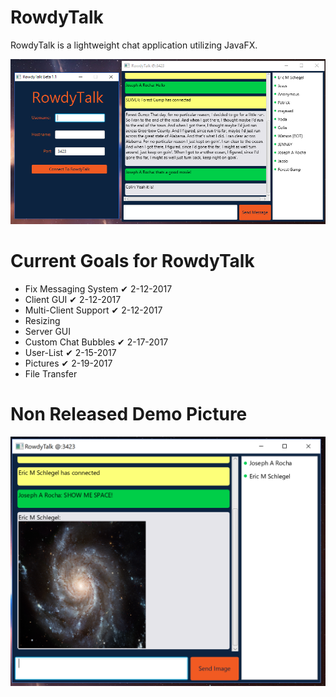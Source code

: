 # RowdyTalk
RowdyTalk is a lightweight chat application utilizing JavaFX.

![Alt text](https://raw.githubusercontent.com/JosephARocha/RowdyTalk/master/resources/demo3.PNG "Screen shot showing current release")

# Current Goals for RowdyTalk
- Fix Messaging System ✔ 2-12-2017
- Client GUI ✔ 2-12-2017
- Multi-Client Support ✔ 2-12-2017
- Resizing
- Server GUI
- Custom Chat Bubbles ✔ 2-17-2017
- User-List ✔ 2-15-2017
- Pictures ✔ 2-19-2017
- File Transfer

# Non Released Demo Picture
![Alt text](https://raw.githubusercontent.com/JosephARocha/RowdyTalk/master/resources/demo-nonprod.PNG "Screen shot showing dev")
